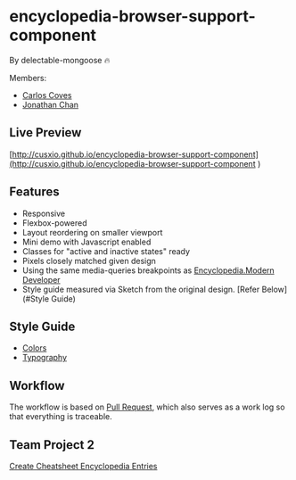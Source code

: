 # encyclopedia-browser-support-component

By delectable-mongoose :fire:

Members:
- [Carlos Coves](https://github.com/escorponox)
- [Jonathan Chan](https://github.com/cusxio)

## Live Preview

[http://cusxio.github.io/encyclopedia-browser-support-component](http://cusxio.github.io/encyclopedia-browser-support-component )

## Features

- Responsive
- Flexbox-powered
- Layout reordering on smaller viewport
- Mini demo with Javascript enabled
- Classes for "active and inactive states" ready
- Pixels closely matched given design
- Using the same media-queries breakpoints as [Encyclopedia.Modern Developer](encyclopedia.moderndeveloper.com)
- Style guide measured via Sketch from the original design. [Refer Below](#Style Guide)


## Style Guide

- [Colors](docs/colors.md)
- [Typography](docs/typography.md)

## Workflow

The workflow is based on [Pull Request](https://github.com/cusxio/encyclopedia-browser-support-component/pulls?q=is%3Apr+is%3Aclosed), which also serves as a work log so that everything is traceable.


## Team Project 2

[Create Cheatsheet Encyclopedia Entries](team-project-2)
